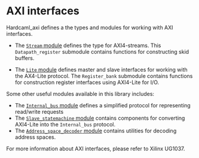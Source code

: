 # AXI interfaces

Hardcaml_axi defines a the types and modules for working with
AXI interfaces.

- The [`Stream` module](./src/stream_intf.ml) defines the type for AXI4-streams.
  This `Datapath_register` submodule contains functions for constructing skid buffers.

- The [`Lite` module](./src/lite_intf.ml) defines master and slave interfaces for
  working with the AX4-Lite protocol. The `Register_bank` submodule contains
  functions for construction register interfaces using AXI4-Lite for I/O.

Some other useful modules available in this library includes:

- The [`Internal_bus` module](./src/internal_bus_intf.ml) defines a simplified
  protocol for representing read/write requests
- The [`Slave_statemachine` module](./src/slave_statemachine.mli) contains
  components for converting AXI4-Lite into the `Internal_bus` protocol.
- The [`Address_space_decoder` module](./src/address_space_decoder.mli) contains
  utilities for decoding address spaces.

For more information about AXI interfaces, please refer to
Xilinx UG1037.
